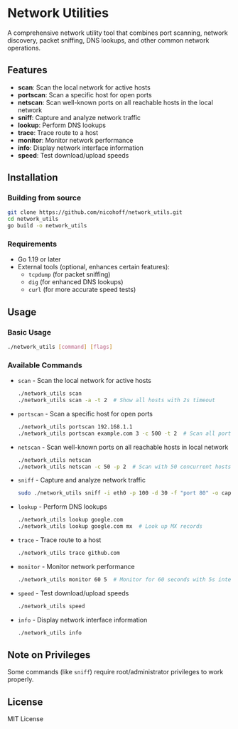 # Network Utilities

A comprehensive network utility tool that combines port scanning, network discovery, packet sniffing, DNS lookups, and other common network operations.

## Features

- **scan**: Scan the local network for active hosts
- **portscan**: Scan a specific host for open ports
- **netscan**: Scan well-known ports on all reachable hosts in the local network
- **sniff**: Capture and analyze network traffic
- **lookup**: Perform DNS lookups
- **trace**: Trace route to a host
- **monitor**: Monitor network performance
- **info**: Display network interface information
- **speed**: Test download/upload speeds

## Installation

### Building from source

```bash
git clone https://github.com/nicohoff/network_utils.git
cd network_utils
go build -o network_utils
```

### Requirements

- Go 1.19 or later
- External tools (optional, enhances certain features):
  - `tcpdump` (for packet sniffing)
  - `dig` (for enhanced DNS lookups)
  - `curl` (for more accurate speed tests)

## Usage

### Basic Usage

```bash
./network_utils [command] [flags]
```

### Available Commands

- `scan` - Scan the local network for active hosts
  ```bash
  ./network_utils scan
  ./network_utils scan -a -t 2  # Show all hosts with 2s timeout
  ```

- `portscan` - Scan a specific host for open ports
  ```bash
  ./network_utils portscan 192.168.1.1
  ./network_utils portscan example.com 3 -c 500 -t 2  # Scan all ports with 500 concurrent connections
  ```

- `netscan` - Scan well-known ports on all reachable hosts in local network
  ```bash
  ./network_utils netscan
  ./network_utils netscan -c 50 -p 2  # Scan with 50 concurrent hosts, 2s timeout
  ```

- `sniff` - Capture and analyze network traffic
  ```bash
  sudo ./network_utils sniff -i eth0 -p 100 -d 30 -f "port 80" -o capture.pcap
  ```

- `lookup` - Perform DNS lookups
  ```bash
  ./network_utils lookup google.com
  ./network_utils lookup google.com mx  # Look up MX records
  ```

- `trace` - Trace route to a host
  ```bash
  ./network_utils trace github.com
  ```

- `monitor` - Monitor network performance
  ```bash
  ./network_utils monitor 60 5  # Monitor for 60 seconds with 5s interval
  ```

- `speed` - Test download/upload speeds
  ```bash
  ./network_utils speed
  ```

- `info` - Display network interface information
  ```bash
  ./network_utils info
  ```

## Note on Privileges

Some commands (like `sniff`) require root/administrator privileges to work properly.

## License

MIT License 